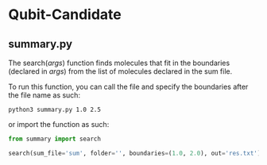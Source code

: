 # Qubit-Candidate

## summary.py

The search(_args_) function finds molecules that fit in the boundaries (declared in _args_) from the list of molecules declared in the sum file.

To run this function, you can call the file and specify the boundaries after the file name as such:

```
python3 summary.py 1.0 2.5
```

or import the function as such:

```python
from summary import search

search(sum_file='sum', folder='', boundaries=(1.0, 2.0), out='res.txt')
```
